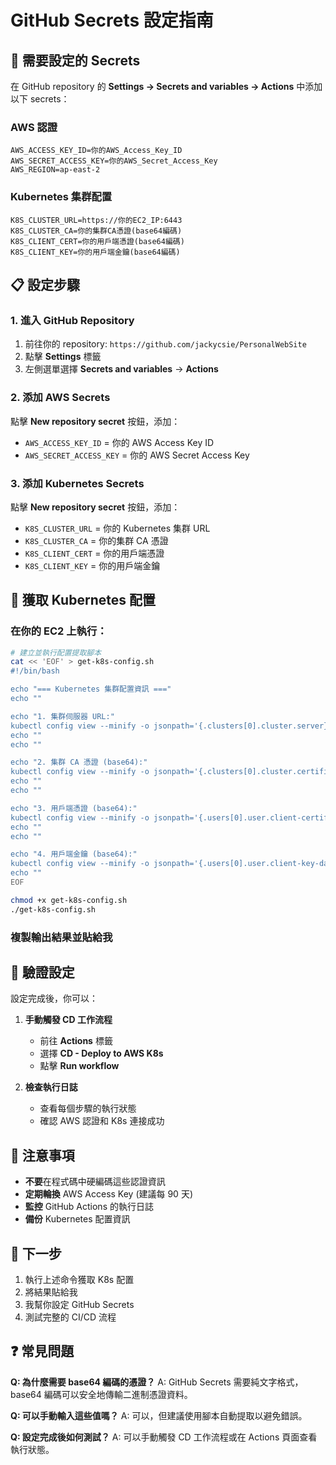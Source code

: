 # GitHub Secrets 設定指南

## 🔑 需要設定的 Secrets

在 GitHub repository 的 **Settings → Secrets and variables → Actions** 中添加以下 secrets：

### **AWS 認證**
```
AWS_ACCESS_KEY_ID=你的AWS_Access_Key_ID
AWS_SECRET_ACCESS_KEY=你的AWS_Secret_Access_Key
AWS_REGION=ap-east-2
```

### **Kubernetes 集群配置**
```
K8S_CLUSTER_URL=https://你的EC2_IP:6443
K8S_CLUSTER_CA=你的集群CA憑證(base64編碼)
K8S_CLIENT_CERT=你的用戶端憑證(base64編碼)
K8S_CLIENT_KEY=你的用戶端金鑰(base64編碼)
```

## 📋 設定步驟

### **1. 進入 GitHub Repository**
1. 前往你的 repository: `https://github.com/jackycsie/PersonalWebSite`
2. 點擊 **Settings** 標籤
3. 左側選單選擇 **Secrets and variables** → **Actions**

### **2. 添加 AWS Secrets**
點擊 **New repository secret** 按鈕，添加：
- `AWS_ACCESS_KEY_ID` = 你的 AWS Access Key ID
- `AWS_SECRET_ACCESS_KEY` = 你的 AWS Secret Access Key

### **3. 添加 Kubernetes Secrets**
點擊 **New repository secret** 按鈕，添加：
- `K8S_CLUSTER_URL` = 你的 Kubernetes 集群 URL
- `K8S_CLUSTER_CA` = 你的集群 CA 憑證
- `K8S_CLIENT_CERT` = 你的用戶端憑證
- `K8S_CLIENT_KEY` = 你的用戶端金鑰

## 🚀 獲取 Kubernetes 配置

### **在你的 EC2 上執行：**
```bash
# 建立並執行配置提取腳本
cat << 'EOF' > get-k8s-config.sh
#!/bin/bash

echo "=== Kubernetes 集群配置資訊 ==="
echo ""

echo "1. 集群伺服器 URL:"
kubectl config view --minify -o jsonpath='{.clusters[0].cluster.server}' 2>/dev/null
echo ""
echo ""

echo "2. 集群 CA 憑證 (base64):"
kubectl config view --minify -o jsonpath='{.clusters[0].cluster.certificate-authority-data}' 2>/dev/null
echo ""
echo ""

echo "3. 用戶端憑證 (base64):"
kubectl config view --minify -o jsonpath='{.users[0].user.client-certificate-data}' 2>/dev/null
echo ""
echo ""

echo "4. 用戶端金鑰 (base64):"
kubectl config view --minify -o jsonpath='{.users[0].user.client-key-data}' 2>/dev/null
echo ""
EOF

chmod +x get-k8s-config.sh
./get-k8s-config.sh
```

### **複製輸出結果並貼給我**

## 🔧 驗證設定

設定完成後，你可以：

1. **手動觸發 CD 工作流程**
   - 前往 **Actions** 標籤
   - 選擇 **CD - Deploy to AWS K8s**
   - 點擊 **Run workflow**

2. **檢查執行日誌**
   - 查看每個步驟的執行狀態
   - 確認 AWS 認證和 K8s 連接成功

## 🚨 注意事項

- **不要**在程式碼中硬編碼這些認證資訊
- **定期輪換** AWS Access Key (建議每 90 天)
- **監控** GitHub Actions 的執行日誌
- **備份** Kubernetes 配置資訊

## 📝 下一步

1. 執行上述命令獲取 K8s 配置
2. 將結果貼給我
3. 我幫你設定 GitHub Secrets
4. 測試完整的 CI/CD 流程

## ❓ 常見問題

**Q: 為什麼需要 base64 編碼的憑證？**
A: GitHub Secrets 需要純文字格式，base64 編碼可以安全地傳輸二進制憑證資料。

**Q: 可以手動輸入這些值嗎？**
A: 可以，但建議使用腳本自動提取以避免錯誤。

**Q: 設定完成後如何測試？**
A: 可以手動觸發 CD 工作流程或在 Actions 頁面查看執行狀態。
